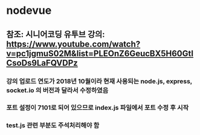 # nodevue

## 참조: 시니어코딩 유투브 강의: https://www.youtube.com/watch?v=pc1jgmuS02M&list=PLEOnZ6GeucBX5H60GtICsoDs9LaFQVDPz

### 강의 업로드 연도가 2018년 10월이라 현재 사용되는 node.js, express, socket.io 의 버전과 달라서 수정하였음
### 포트 설정이 7101로 되어 있으므로 index.js 파일에서 포트 수정 후 시작
### test.js 관련 부분도 주석처리해야 함
